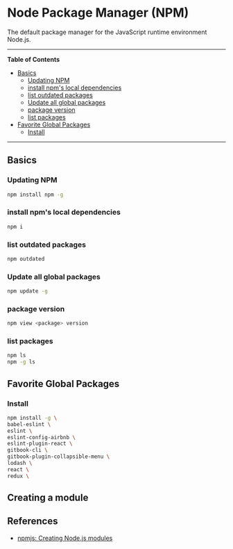 # Node Package Manager (NPM)

The default package manager for the JavaScript runtime environment Node.js.

---

**Table of Contents**

<!--lint disable list-item-indent list-item-spacing no-missing-blank-lines no-tabs-->

<!-- TOC depthFrom:2 depthTo:6 withLinks:1 updateOnSave:1 orderedList:0 -->

- [Basics](#basics)
	- [Updating NPM](#updating-npm)
	- [install npm's local dependencies](#install-npms-local-dependencies)
	- [list outdated packages](#list-outdated-packages)
	- [Update all global packages](#update-all-global-packages)
	- [package version](#package-version)
	- [list packages](#list-packages)
- [Favorite Global Packages](#favorite-global-packages)
	- [Install](#install)

<!-- /TOC -->

<!--lint enable list-item-indent list-item-spacing no-missing-blank-lines no-tabs-->

---

## Basics

### Updating NPM

```sh
npm install npm -g
```

### install npm's local dependencies

```sh
npm i
```

### list outdated packages

```sh
npm outdated
```

### Update all global packages

```sh
npm update -g
```

### package version

```sh
npm view <package> version
```

### list packages

```sh
npm ls
npm -g ls
```

## Favorite Global Packages

### Install

```sh
npm install -g \
babel-eslint \
eslint \
eslint-config-airbnb \
eslint-plugin-react \
gitbook-cli \
gitbook-plugin-collapsible-menu \
lodash \
react \
redux \
```

## Creating a module

## References

-   [npmjs: Creating Node.js modules](https://docs.npmjs.com/getting-started/creating-node-modules)
